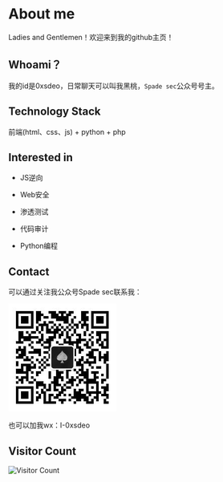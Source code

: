 # About me

Ladies and Gentlemen！欢迎来到我的github主页！

## Whoami？

我的id是0xsdeo，日常聊天可以叫我黑桃，`Spade sec`公众号号主。

## Technology Stack

前端(html、css、js) + python + php

## Interested in

- JS逆向

- Web安全

- 渗透测试

- 代码审计

- Python编程

## Contact

可以通过关注我公众号Spade sec联系我：

![1734974814218](image/README/1734974814218.png)

也可以加我wx：I-0xsdeo

## Visitor Count

![Visitor Count](https://profile-counter.glitch.me/0xsdeo/count.svg)